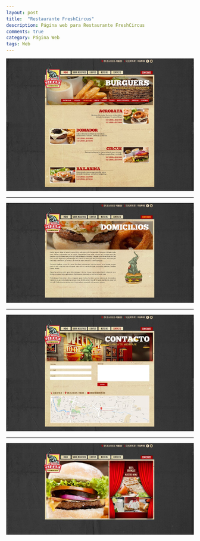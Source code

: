 ```yaml
---
layout: post
title:  "Restaurante FreshCircus"
description: Página web para Restaurante FreshCircus
comments: true
category: Página Web
tags: Web
---
```

<img src="/public/imgs/proyectos/freshCircus.jpg" />
<hr>
<img src="/public/imgs/proyectos/freshCircus1.jpg" />
<hr>
<img src="/public/imgs/proyectos/freshCircus2.jpg" />
<hr>
<img src="/public/imgs/proyectos/freshCircus3.jpg" />
